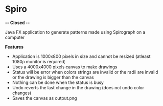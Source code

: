 # Spiro

**-- Closed --**

Java FX application to generate patterns made using Spirograph on a computer

**Features**

- Application is 1000x800 pixels in size and cannot be resized (atleast 1080p monitor is required)
- Uses a 4000x4000 pixels canvas to make drawings
- Status will be error when colors strings are invalid or the radii are invalid or the drawing is bigger than the canvas
- Nothing can be done when the status is busy
- Undo reverts the last change in the drawing (does not undo color changes)
- Saves the canvas as output.png
